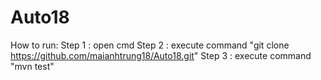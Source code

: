 # Auto18
How to run:
Step 1 : open cmd 
Step 2 : execute command "git clone https://github.com/maianhtrung18/Auto18.git"
Step 3 : execute command "mvn test"
